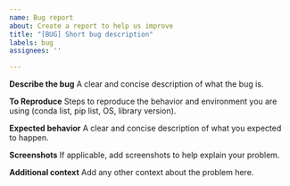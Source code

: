 ```yaml
---
name: Bug report
about: Create a report to help us improve
title: "[BUG] Short bug description"
labels: bug
assignees: ''

---
```


**Describe the bug**
A clear and concise description of what the bug is.

**To Reproduce**
Steps to reproduce the behavior and environment you are using (conda list, pip list, OS, library version).

**Expected behavior**
A clear and concise description of what you expected to happen.

**Screenshots**
If applicable, add screenshots to help explain your problem.

**Additional context**
Add any other context about the problem here.

